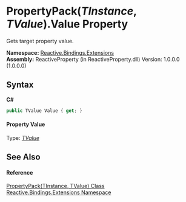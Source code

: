 # PropertyPack(*TInstance*, *TValue*).Value Property 
 

Gets target property value.

**Namespace:**&nbsp;<a href="a9fb9c90-d2dd-7420-ec9a-3084892a7996">Reactive.Bindings.Extensions</a><br />**Assembly:**&nbsp;ReactiveProperty (in ReactiveProperty.dll) Version: 1.0.0.0 (1.0.0.0)

## Syntax

**C#**<br />
``` C#
public TValue Value { get; }
```


#### Property Value
Type: <a href="8287f5ee-b543-5904-fc65-64f2088bc67d">*TValue*</a>

## See Also


#### Reference
<a href="8287f5ee-b543-5904-fc65-64f2088bc67d">PropertyPack(TInstance, TValue) Class</a><br /><a href="a9fb9c90-d2dd-7420-ec9a-3084892a7996">Reactive.Bindings.Extensions Namespace</a><br />
